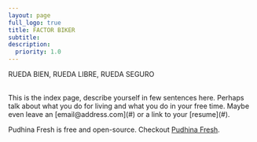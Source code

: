 ```yaml
---
layout: page
full_logo: true
title: FACTOR BIKER
subtitle: 
description:
  priority: 1.0
---
```

<p class="describe-text">RUEDA BIEN, RUEDA LIBRE, RUEDA SEGURO</p>
<br>
This is the index page, describe yourself in few sentences here. Perhaps talk about what you do for living and what you do in your free time. Maybe even leave an [email@address.com](#) or a link to your [resume](#).

Pudhina Fresh is free and open-source. Checkout [Pudhina Fresh](https://github.com/ritijjain/pudhina-fresh).

<br>
<br>
<br>
<br>
<br>
<br>
<br>

